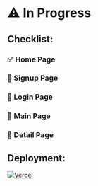 # :warning: In Progress

## Checklist:

### :white_check_mark: Home Page

### :red_circle: Signup Page

### :red_circle: Login Page

### :large_blue_circle: Main Page

### :red_circle: Detail Page

## Deployment:

[![Vercel](https://img.shields.io/badge/vercel-%23000000.svg?style=for-the-badge&logo=vercel&logoColor=white)](https://internship-project-7emorcwoy-colstonbod-oy.vercel.app/)
